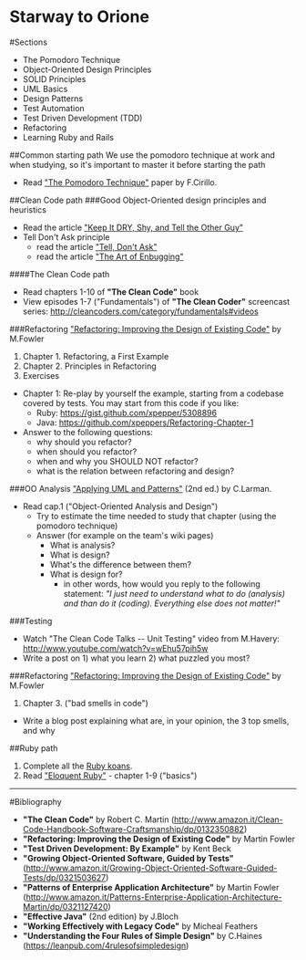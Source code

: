 Starway to Orione
=================

#Sections
* The Pomodoro Technique
* Object-Oriented Design Principles
* SOLID Principles
* UML Basics
* Design Patterns
* Test Automation
* Test Driven Development (TDD)
* Refactoring
* Learning Ruby and Rails

##Common starting path
We use the pomodoro technique at work and when studying, so it's important to master it before starting the path
* Read ["The Pomodoro Technique"](http://pomodorotechnique.com/) paper by F.Cirillo.

##Clean Code path
###Good Object-Oriented design principles and heuristics
* Read the article ["Keep It DRY, Shy, and Tell the Other Guy"](http://media.pragprog.com/articles/may_04_oo1.pdf)
* Tell Don't Ask principle
  * read the article ["Tell, Don't Ask"](http://pragprog.com/articles/tell-dont-ask)
  * read the article ["The Art of Enbugging"](http://media.pragprog.com/articles/jan_03_enbug.pdf)

####The Clean Code path
* Read chapters 1-10 of __"The Clean Code"__ book
* View episodes 1-7 ("Fundamentals") of __"The Clean Coder"__ screencast series: http://cleancoders.com/category/fundamentals#videos

###Refactoring
["Refactoring: Improving the Design of Existing Code"](http://www.amazon.it/Refactoring-Improving-Design-Existing-Code/dp/0201485672) by M.Fowler

1. Chapter 1. Refactoring, a First Example
1. Chapter 2. Principles in Refactoring
1. Exercises
 * Chapter 1: Re-play by yourself the example, starting from a codebase covered by tests.
 You may start from this code if you like:
     * Ruby: https://gist.github.com/xpepper/5308896
     * Java: https://github.com/xpeppers/Refactoring-Chapter-1
  * Answer to the following questions:
    * why should you refactor?
    * when should you refactor?
    * when and why you SHOULD NOT refactor?
    * what is the relation between refactoring and design?

###OO Analysis
["Applying UML and Patterns"](http://www.amazon.com/Applying-UML-Patterns-Introduction-Object-Oriented/dp/0131489062) (2nd ed.) by C.Larman.
* Read cap.1 ("Object-Oriented Analysis and Design")
  * Try to estimate the time needed to study that chapter (using the pomodoro technique)
  * Answer (for example on the team's wiki pages)
    * What is analysis?
    * What is design?
    * What's the difference between them?
    * What is design for?
      * in other words, how would you reply to the following statement: _"I just need to understand what to do (analysis) and than do it (coding). Everything else does not matter!"_

###Testing
* Watch "The Clean Code Talks -- Unit Testing" video from M.Havery: http://www.youtube.com/watch?v=wEhu57pih5w
* Write a post on 1) what you learn 2) what puzzled you most?

###Refactoring
["Refactoring: Improving the Design of Existing Code"](http://www.amazon.it/Refactoring-Improving-Design-Existing-Code/dp/0201485672) by M.Fowler
1. Chapter 3. ("bad smells in code")
  * Write a blog post explaining what are, in your opinion, the 3 top smells, and why


##Ruby path
1. Complete all the [Ruby koans](http://rubykoans.com/).
1. Read ["Eloquent Ruby"](http://www.amazon.com/Eloquent-Ruby-Addison-Wesley-Professional-Series/dp/0321584104) - chapter 1-9 ("basics")

---

#Bibliography
* __"The Clean Code"__ by Robert C. Martin (http://www.amazon.it/Clean-Code-Handbook-Software-Craftsmanship/dp/0132350882)
* __"Refactoring: Improving the Design of Existing Code"__ by Martin Fowler
* __"Test Driven Development: By Example"__ by Kent Beck
* __"Growing Object-Oriented Software, Guided by Tests"__ (http://www.amazon.it/Growing-Object-Oriented-Software-Guided-Tests/dp/0321503627)
* __"Patterns of Enterprise Application Architecture"__ by Martin Fowler (http://www.amazon.it/Patterns-Enterprise-Application-Architecture-Martin/dp/0321127420)
* __"Effective Java"__ (2nd edition) by J.Bloch
* __"Working Effectively with Legacy Code"__ by Micheal Feathers
* __"Understanding the Four Rules of Simple Design"__ by C.Haines (https://leanpub.com/4rulesofsimpledesign)
